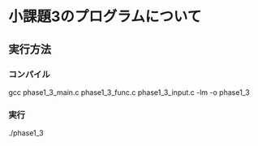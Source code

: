 # 小課題3のプログラムについて  
## 実行方法  
### コンパイル  
gcc phase1_3_main.c phase1_3_func.c phase1_3_input.c -lm -o phase1_3  

### 実行  
./phase1_3  
